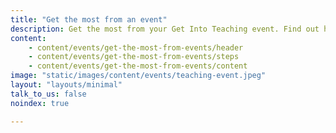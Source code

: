 ```yaml
---
title: "Get the most from an event"
description: Get the most from your Get Into Teaching event. Find out how to prepare, questions to ask, and where to find the experts you want to talk to.
content:
    - content/events/get-the-most-from-events/header
    - content/events/get-the-most-from-events/steps
    - content/events/get-the-most-from-events/content
image: "static/images/content/events/teaching-event.jpeg"
layout: "layouts/minimal"
talk_to_us: false
noindex: true

---
```

